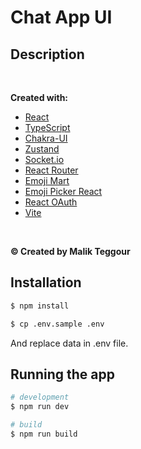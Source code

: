 # Chat App UI

## Description

<br />

**Created with:**

-   [React](https://react.dev/)
-   [TypeScript](https://www.typescriptlang.org/)
-   [Chakra-UI](https://chakra-ui.com/)
-   [Zustand](https://zustand-demo.pmnd.rs/)
-   [Socket.io](https://socket.io/docs/v4/client-api/)
-   [React Router](https://reactrouter.com/en/main)
-   [Emoji Mart](https://missiveapp.com/open/emoji-mart)
-   [Emoji Picker React](https://github.com/ealush/emoji-picker-react#readme)
-   [React OAuth](https://github.com/MomenSherif/react-oauth)
-   [Vite](https://vitejs.dev/)

<br />

**© Created by Malik Teggour**

## Installation

```bash
$ npm install

$ cp .env.sample .env
```

And replace data in .env file.

## Running the app

```bash
# development
$ npm run dev

# build
$ npm run build
```
